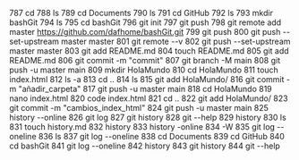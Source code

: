   787  cd
  788  ls
  789  cd Documents
  790  ls
  791  cd GitHub
  792  ls
  793  mkdir bashGit
  794  ls
  795  cd bashGit
  796  git init
  797  git push
  798  git remote add master https://github.com/dafhome/bashGit.git
  799  git push
  800  git push --set-upstream master master
  801  git remote --v
  802  git push --set-upstream master master
  803  git add README.md
  804  touch README.md
  805  git add README.md
  806  git commit -m "commit"
  807  git branch -M main
  808  git push -u master main
  809  mkdir HolaMundo
  810  cd HolaMundo
  811  touch index.html
  812  ls -a
  813  cd ..
  814  ls
  815  git add HolaMundo/
  816  git commit -m "añadir_carpeta"
  817  git push -u master main
  818  cd HolaMundo
  819  nano index.html
  820  code index.html
  821  cd ..
  822  git add HolaMundo/
  823  git commit -m "cambios_index_html"
  824  git push -u master main
  825  history --online
  826  git log
  827  git history
  828  git --help
  829  history
  830  ls
  831  touch history.md
  832  history
  833  history -online
  834  -W
  835  git log --oneline
  836  ls
  837  git log --oneline
  838  cd Documents
  839  cd GitHub
  840  cd bashGit
  841  git log --oneline
  842  history
  843  git history
  844  git --help
